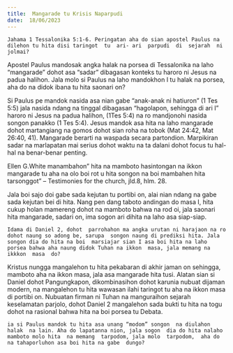 ```yaml
---
title:  Mangarade tu Krisis Naparpudi
date:  18/06/2023
---
```


`Jahama 1 Tessalonika 5:1-6. Peringatan aha do sian apostel Paulus na dilehon tu hita disi taringot  tu  ari- ari  parpudi  di  sejarah  ni  jolmai?`

Apostel Paulus mandosak angka  halak na porsea di Tessalonika na laho “mangarade” dohot asa “sadar” dibagasan  konteks tu haroro ni Jesus na padua halihon. Jala molo si Paulus na laho mandokhon I tu halak na porsea, aha do na didok ibana tu hita saonari on?

Si Paulus  pe mandok nasida asa nian gabe “anak-anak ni hatiuron” (1 Tes 5:5)  jala nasida ndang  na tinggal dibagasan  “hagolapon, sehingga di ari I” haroro ni Jesus  na padua halihon, (1Tes 5:4) na ro mandjonohi nasida  songon  panakko (1 Tes 5:4). Jesus mandok asa hita na  laho  mangarade dohot martangiang  na gomos  dohot  sian roha na tobok (Mat 24:42, Mat 26:40, 41). Mangarade  berarti na waspada secara  partondion. Marpikiran  sadar  na marlapatan  mai serius dohot  waktu na ta dalani dohot focus tu hal-hal na benar-benar  penting.

Ellen G.White manambahon” hita na  mamboto hasintongan na ikkon mangarade tu aha na olo boi rot u hita songon na boi mambahen hita tarsonggot” – Testimonies for the church, jld.8, hlm. 28.

Jala boi sajo doi gabe sada kejutan  tu portibi on, alai nian  ndang  na gabe sada kejutan bei di hita. Nang  pen dang  taboto  andingan  do masa I, hita cukup holan  mamereng dohot na mamboto bahwa na rod oi, jala saonari hita mangarade, sadari on, ima sogon  ari dihita na laho asa siap-siap.

`Idama di Daniel 2, dohot  parrohahon ma angka urutan ni harajaon na ro dohot naung so adong be, sarupa  songon naung di prediksi hita. Jala songon dia do hita na boi  marsiajar sian I asa boi hita na laho  porsea bahwa aha naung didok Tuhan na ikkon  masa, jala memang na ikkkon  masa  do?`

Kristus  nungga mangalehon tu hita pekabaran di akhir jaman on sehingga, mamboto aha na ikkon  masa, jala asa  mangarade hita tusi. Alatan sian si Daniel  dohot Pangungkapon, dikombinasihon dohot  karunia nubuat dijaman  modern, na mangalehon  tu hita wawasan ilahi taringot tu aha na ikkon  masa di portibi on. Nubuatan firman ni Tuhan na manguraihon sejarah keselamatan  parjolo, dohot Daniel 2 mangalehon  sada  bukti tu hita na togu dohot na rasional bahwa hita na boi porsea tu Debata.

`ia si Paulus mandok tu hita asa unang “modom” songon  na diulahon  halak  na lain. Aha do lapatanna nion, jala sogon  dia do hita nalaho  mamboto molo hita  na memang  tarpodom, jala molo  tarpodom,  aha do na tahaporluhon asa boi hita na gabe  dungo?`